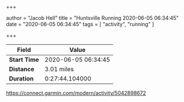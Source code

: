 +++

author = "Jacob Hell"
title = "Huntsville Running 2020-06-05 06:34:45"
date = "2020-06-05 06:34:45"
tags = [
    "activity", "running"
]

+++

<!--more-->

|Field  |Value  |
|--- | --- |
|**Start Time**|2020-06-05 06:34:45|
|**Distance**|3.01 miles|
|**Duration**|0:27:44.104000|

https://connect.garmin.com/modern/activity/5042898672